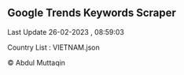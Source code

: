 

## Google Trends Keywords Scraper 
 
Last Update 26-02-2023 , 08:59:03

Country List :
VIETNAM.json



© Abdul Muttaqin 
